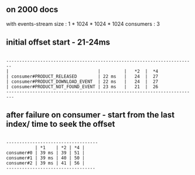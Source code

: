 on 2000 docs
-------------------------------
with 
events-stream size : 1 * 1024 * 1024 * 1024
consumers : 3

initial offset start - 21-24ms
--------------------------------

```

------------------------------------------------------------------------
|                                  |         |   *2  |  *4
| consumer#PRODUCT_RELEASED        | 22 ms   |   24  |  27
| consumer#PRODUCT_DOWNLOAD_EVENT  | 22 ms   |   24  |  27
| consumer#PRODUCT_NOT_FOUND_EVENT | 23 ms   |   21  |  26
-------------------------------------------------------------------------

```

after failure on consumer - start from the last index/ time to seek the offset
-----------------------------

```

-----------------------------------
           | *1    | *2 | *4 |
consumer#0 | 39 ms | 39 | 51 |
consumer#1 | 39 ms | 40 | 50 |
consumer#2 | 39 ms | 41 | 56 |
----------------------------------

```

